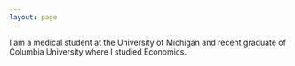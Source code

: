 ```yaml
---
layout: page
---
```


I am a medical student at the University of Michigan and recent graduate of Columbia University where I studied Economics.
